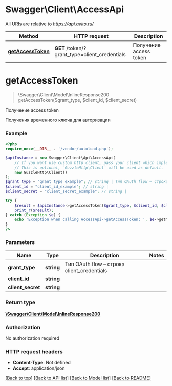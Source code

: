 # Swagger\Client\AccessApi

All URIs are relative to *https://api.avito.ru/*

Method | HTTP request | Description
------------- | ------------- | -------------
[**getAccessToken**](AccessApi.md#getaccesstoken) | **GET** /token/?grant_type&#x3D;client_credentials | Получение access token

# **getAccessToken**
> \Swagger\Client\Model\InlineResponse200 getAccessToken($grant_type, $client_id, $client_secret)

Получение access token

Получения временного ключа для авторизации

### Example
```php
<?php
require_once(__DIR__ . '/vendor/autoload.php');

$apiInstance = new Swagger\Client\Api\AccessApi(
    // If you want use custom http client, pass your client which implements `GuzzleHttp\ClientInterface`.
    // This is optional, `GuzzleHttp\Client` will be used as default.
    new GuzzleHttp\Client()
);
$grant_type = "grant_type_example"; // string | Тип OAuth flow – строка client_credentials
$client_id = "client_id_example"; // string | 
$client_secret = "client_secret_example"; // string | 

try {
    $result = $apiInstance->getAccessToken($grant_type, $client_id, $client_secret);
    print_r($result);
} catch (Exception $e) {
    echo 'Exception when calling AccessApi->getAccessToken: ', $e->getMessage(), PHP_EOL;
}
?>
```

### Parameters

Name | Type | Description  | Notes
------------- | ------------- | ------------- | -------------
 **grant_type** | **string**| Тип OAuth flow – строка client_credentials |
 **client_id** | **string**|  |
 **client_secret** | **string**|  |

### Return type

[**\Swagger\Client\Model\InlineResponse200**](../Model/InlineResponse200.md)

### Authorization

No authorization required

### HTTP request headers

 - **Content-Type**: Not defined
 - **Accept**: application/json

[[Back to top]](#) [[Back to API list]](../../README.md#documentation-for-api-endpoints) [[Back to Model list]](../../README.md#documentation-for-models) [[Back to README]](../../README.md)

